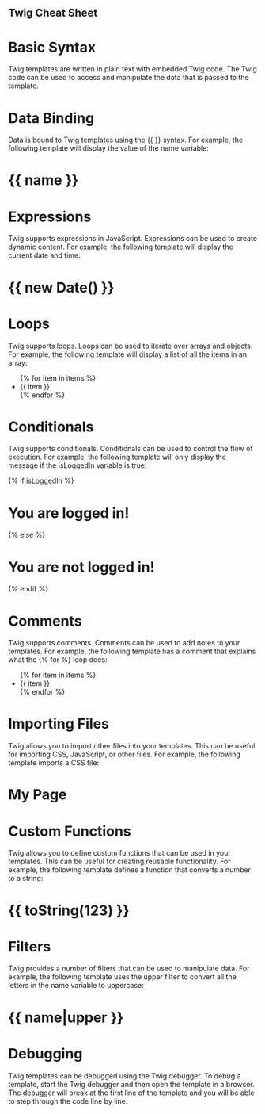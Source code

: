 ## Twig Cheat Sheet

# Basic Syntax

Twig templates are written in plain text with embedded Twig code. The Twig code can be used to access and manipulate the data that is passed to the template.

# Data Binding

Data is bound to Twig templates using the {{ }} syntax. For example, the following template will display the value of the name variable:


<h1>{{ name }}</h1>

# Expressions

Twig supports expressions in JavaScript. Expressions can be used to create dynamic content. For example, the following template will display the current date and time:


<h1>{{ new Date() }}</h1>

# Loops

Twig supports loops. Loops can be used to iterate over arrays and objects. For example, the following template will display a list of all the items in an array:


<ul>
  {% for item in items %}
    <li>{{ item }}</li>
  {% endfor %}
</ul>

# Conditionals

Twig supports conditionals. Conditionals can be used to control the flow of execution. For example, the following template will only display the message if the isLoggedIn variable is true:


{% if isLoggedIn %}
  <h1>You are logged in!</h1>
{% else %}
  <h1>You are not logged in!</h1>
{% endif %}

# Comments

Twig supports comments. Comments can be used to add notes to your templates. For example, the following template has a comment that explains what the {% for %} loop does:


<ul>
  {% for item in items %}
    <li>{{ item }}</li>
  {% endfor %}
  <!-- This loop iterates over the items array and displays each item -->
</ul>

# Importing Files

Twig allows you to import other files into your templates. This can be useful for importing CSS, JavaScript, or other files. For example, the following template imports a CSS file:


<!DOCTYPE html>
<html>
<head>
  <title>My Page</title>
  <link rel="stylesheet" href="style.css">
</head>
<body>
  <h1>My Page</h1>
</body>
</html>

# Custom Functions

Twig allows you to define custom functions that can be used in your templates. This can be useful for creating reusable functionality. For example, the following template defines a function that converts a number to a string:


<script>
  function toString(num) {
    return num.toString();
  }
</script>

<h1>{{ toString(123) }}</h1>

# Filters

Twig provides a number of filters that can be used to manipulate data. For example, the following template uses the upper filter to convert all the letters in the name variable to uppercase:


<h1>{{ name|upper }}</h1>

# Debugging

Twig templates can be debugged using the Twig debugger. To debug a template, start the Twig debugger and then open the template in a browser. The debugger will break at the first line of the template and you will be able to step through the code line by line.